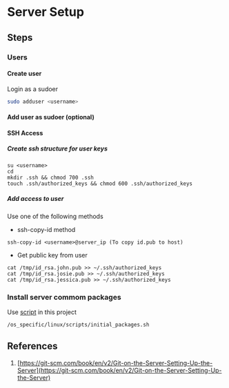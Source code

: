 # Server Setup

## Steps

### Users
#### Create user
Login as a sudoer

```bash
sudo adduser <username>
```

#### Add user as sudoer (optional)

#### SSH Access
##### Create ssh structure for user keys
```
su <username>
cd
mkdir .ssh && chmod 700 .ssh
touch .ssh/authorized_keys && chmod 600 .ssh/authorized_keys
```

##### Add access to user
Use one of the following methods
* ssh-copy-id method
```
ssh-copy-id <username>@server_ip (To copy id.pub to host)
```

* Get public key from user 
```
cat /tmp/id_rsa.john.pub >> ~/.ssh/authorized_keys
cat /tmp/id_rsa.josie.pub >> ~/.ssh/authorized_keys
cat /tmp/id_rsa.jessica.pub >> ~/.ssh/authorized_keys
```



### Install server commom packages
Use [script](/os_specific/linux/scripts/initial_packages.sh) in this project

```bash
/os_specific/linux/scripts/initial_packages.sh
```

## References
1. [https://git-scm.com/book/en/v2/Git-on-the-Server-Setting-Up-the-Server](https://git-scm.com/book/en/v2/Git-on-the-Server-Setting-Up-the-Server)
